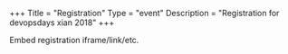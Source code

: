 +++
Title = "Registration"
Type = "event"
Description = "Registration for devopsdays xian 2018"
+++

<div style="width:100%; text-align:left;">

Embed registration iframe/link/etc.
</div></div>
</div>
